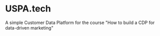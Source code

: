 # USPA.tech
A simple Customer Data Platform for the course "How to build a CDP for data-driven marketing"
